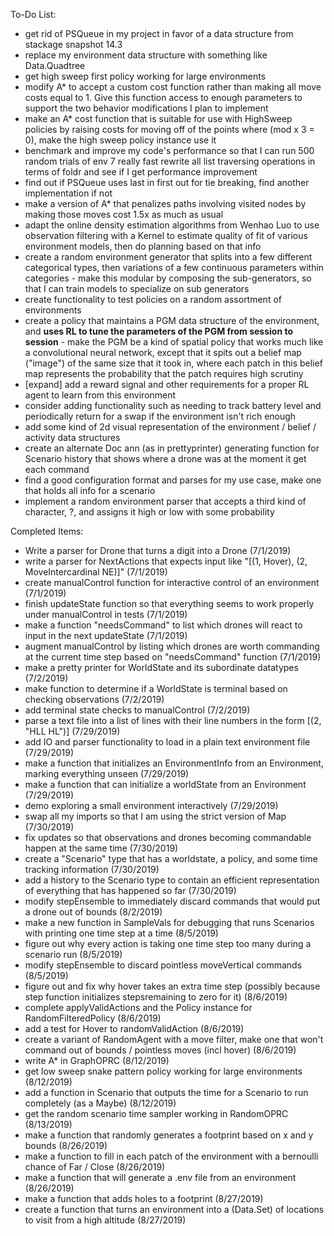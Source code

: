 To-Do List:
* get rid of PSQueue in my project in favor of a data structure from stackage snapshot 14.3
* replace my environment data structure with something like Data.Quadtree
* get high sweep first policy working for large environments
* modify A* to accept a custom cost function rather than making all move costs equal to 1. Give this function access to enough parameters to support the two behavior modifications I plan to implement
* make an A* cost function that is suitable for use with HighSweep policies by raising costs for moving off of the points where (mod x 3 = 0), make the high sweep policy instance use it
* benchmark and improve my code's performance so that I can run 500 random trials of env 7 really fast
rewrite all list traversing operations in terms of foldr and see if I get performance improvement
* find out if PSQueue uses last in first out for tie breaking, find another implementation if not
* make a version of A* that penalizes paths involving visited nodes by making those moves cost 1.5x as much as usual
* adapt the online density estimation algorithms from Wenhao Luo to use observation filtering with a Kernel to estimate quality of fit of various environment models, then do planning based on that info
* create a random environment generator that splits into a few different categorical types, then variations of a few continuous parameters within categories - make this modular by composing the sub-generators, so that I can train models to specialize on sub generators
* create functionality to test policies on a random assortment of environments
* create a policy that maintains a PGM data structure of the environment, and **uses RL to tune the parameters of the PGM from session to session** - make the PGM be a kind of spatial policy that works much like a convolutional neural network, except that it spits out a belief map ("image") of the same size that it took in, where each patch in this belief map represents the probability that the patch requires high scrutiny
* [expand] add a reward signal and other requirements for a proper RL agent to learn from this environment
* consider adding functionality such as needing to track battery level and periodically return for a swap if the environment isn't rich enough
* add some kind of 2d visual representation of the environment / belief / activity data structures
* create an alternate Doc ann (as in prettyprinter) generating function for Scenario history that shows where a drone was at the moment it get each command
* find a good configuration format and parses for my use case, make one that holds all info for a scenario
* implement a random environment parser that accepts a third kind of character, ?, and assigns it high or low with some probability

Completed Items:
* Write a parser for Drone that turns a digit into a Drone (7/1/2019)
* write a parser for NextActions that expects input like "[(1, Hover), (2, MoveIntercardinal NE)]" (7/1/2019)
* create manualControl function for interactive control of an environment (7/1/2019)
* finish updateState function so that everything seems to work properly under manualControl in tests (7/1/2019)
* make a function "needsCommand" to list which drones will react to input in the next updateState (7/1/2019)
* augment manualControl by listing which drones are worth commanding at the current time step based on "needsCommand" function (7/1/2019)
* make a pretty printer for WorldState and its subordinate datatypes (7/2/2019)
* make function to determine if a WorldState is terminal based on checking observations (7/2/2019)
* add terminal state checks to manualControl (7/2/2019)
* parse a text file into a list of lines with their line numbers in the form \[(2, "HLL  HL")\] (7/29/2019)
* add IO and parser functionality to load in a plain text environment file (7/29/2019)
* make a function that initializes an EnvironmentInfo from an Environment, marking everything unseen (7/29/2019)
* make a function that can initialize a worldState from an Environment (7/29/2019)
* demo exploring a small environment interactively (7/29/2019)
* swap all my imports so that I am using the strict version of Map (7/30/2019)
* fix updates so that observations and drones becoming commandable happen at the same time (7/30/2019)
* create a "Scenario" type that has a worldstate, a policy, and some time tracking information (7/30/2019)
* add a history to the Scenario type to contain an efficient representation of everything that has happened so far (7/30/2019)
* modify stepEnsemble to immediately discard commands that would put a drone out of bounds (8/2/2019)
* make a new function in SampleVals for debugging that runs Scenarios with printing one time step at a time (8/5/2019)
* figure out why every action is taking one time step too many during a scenario run (8/5/2019)
* modify stepEnsemble to discard pointless moveVertical commands (8/5/2019)
* figure out and fix why hover takes an extra time step (possibly because step function initializes stepsremaining to zero for it) (8/6/2019)
* complete applyValidActions and the Policy instance for RandomFilteredPolicy (8/6/2019)
* add a test for Hover to randomValidAction (8/6/2019)
* create a variant of RandomAgent with a move filter, make one that won't command out of bounds / pointless moves (incl hover) (8/6/2019)
* write A* in GraphOPRC (8/12/2019)
* get low sweep snake pattern policy working for large environments (8/12/2019)
* add a function in Scenario that outputs the time for a Scenario to run completely (as a Maybe) (8/12/2019)
* get the random scenario time sampler working in RandomOPRC (8/13/2019)
* make a function that randomly generates a footprint based on x and y bounds (8/26/2019)
* make a function to fill in each patch of the environment with a bernoulli chance of Far / Close (8/26/2019)
* make a function that will generate a .env file from an environment (8/26/2019)
* make a function that adds holes to a footprint (8/27/2019)
* create a function that turns an environment into a (Data.Set) of locations to visit from a high altitude (8/27/2019)